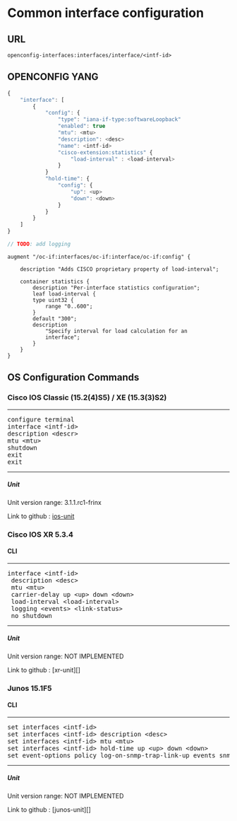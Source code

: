 # Common interface configuration

## URL

```
openconfig-interfaces:interfaces/interface/<intf-id>
```

## OPENCONFIG YANG

```javascript
{
    "interface": [
        {
            "config": {
                "type": "iana-if-type:softwareLoopback"
                "enabled": true
                "mtu": <mtu>
                "description": <desc>
                "name": <intf-id>
                "cisco-extension:statistics" {
                    "load-interval" : <load-interval>
                }
            }
            "hold-time": {
                "config": {
                    "up": <up>
                    "down": <down>
                }
            }
        }
    ]
}

// TODO: add logging
```

```
augment "/oc-if:interfaces/oc-if:interface/oc-if:config" {

    description "Adds CISCO proprietary property of load-interval";

    container statistics {
        description "Per-interface statistics configuration";
        leaf load-interval {
        type uint32 {
            range "0..600";
        }
        default "300";
        description
            "Specify interval for load calculation for an
            interface";
        }
    }
}
```

## OS Configuration Commands

### Cisco IOS Classic (15.2(4)S5) / XE (15.3(3)S2)

---
<pre>
configure terminal
interface &lt;intf-id&gt;
description &lt;descr&gt;
mtu &lt;mtu&gt;
shutdown
exit
exit
</pre>
---

##### Unit

Unit version range: 3.1.1.rc1-frinx

Link to github : [ios-unit](https://github.com/FRINXio/cli-units/tree/master/ios/interface)

### Cisco IOS XR 5.3.4

#### CLI

---
<pre>
interface &lt;intf-id&gt;
 description &lt;desc&gt;
 mtu &lt;mtu&gt;
 carrier-delay up &lt;up&gt; down &lt;down&gt;
 load-interval &lt;load-interval&gt;
 logging &lt;events&gt; &lt;link-status&gt;
 no shutdown
</pre>
---

##### Unit

Unit version range: NOT IMPLEMENTED

Link to github : [xr-unit][]

### Junos 15.1F5

#### CLI

---
<pre>
set interfaces &lt;intf-id&gt;
set interfaces &lt;intf-id&gt; description &lt;desc&gt;
set interfaces &lt;intf-id&gt; mtu &lt;mtu&gt;
set interfaces &lt;intf-id&gt; hold-time up &lt;up&gt; down &lt;down&gt;
set event-options policy log-on-snmp-trap-link-up events snmp_trap_link_up
</pre>
---

##### Unit

Unit version range: NOT IMPLEMENTED

Link to github : [junos-unit][]
